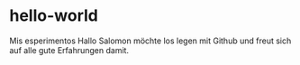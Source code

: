 # hello-world
Mis esperimentos
Hallo Salomon möchte los legen mit Github und freut sich auf alle gute Erfahrungen damit.
